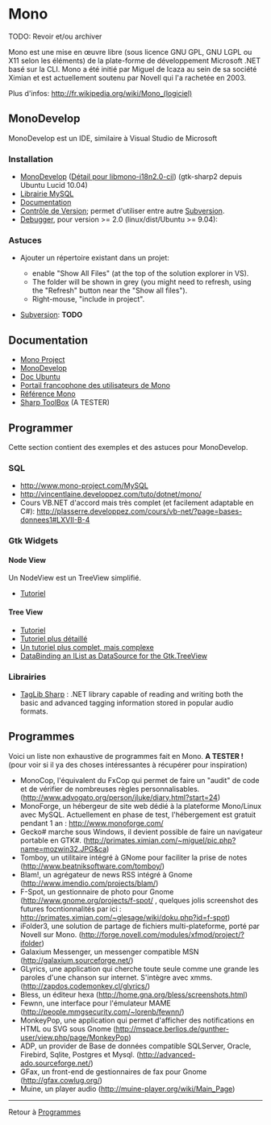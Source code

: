 # Mono

TODO: Revoir et/ou archiver

Mono est une mise en œuvre libre (sous licence GNU GPL, GNU LGPL ou X11
selon les éléments) de la plate-forme de développement Microsoft .NET
basé sur la CLI. Mono a été initié par Miguel de Icaza au sein de sa
société Ximian et est actuellement soutenu par Novell qui l'a rachetée
en 2003.

Plus d'infos: <http://fr.wikipedia.org/wiki/Mono_(logiciel)>

## MonoDevelop

MonoDevelop est un IDE, similaire à Visual Studio de Microsoft

### Installation

- [MonoDevelop](apt://monodevelop,libmono-i18n2.0-cil,gtk-sharp2,mono-gmcs,mono-gac,mono-utils)
  ([Détail pour
  libmono-i18n2.0-cil](http://ubuntuforums.org/showthread.php?t=831409))
  (gtk-sharp2 depuis Ubuntu Lucid 10.04)
- [Librairie MySQL](apt://libmysql-cil-dev)
- [Documentation](apt://monodoc-browser,monodoc-mysql-manual,monodoc-gtk2.0-manual)
- [Contrôle de Version](apt://monodevelop-versioncontrol); permet
  d'utiliser entre autre [Subversion](Subversion).
- [Debugger](apt://monodevelop-debugger-mdb,monodevelop-debugger-gdb),
  pour version \>= 2.0 (linux/dist/Ubuntu \>= 9.04):

### Astuces

- Ajouter un répertoire existant dans un projet:
  - enable "Show All Files" (at the top of the solution explorer in VS).
  - The folder will be shown in grey (you might need to refresh, using
    the "Refresh" button near the "Show all files").
  - Right-mouse, "include in project".

- [Subversion](Subversion): **TODO**

## Documentation

- [Mono Project](http://mono-project.com/)
- [MonoDevelop](http://monodevelop.com)
- [Doc Ubuntu](http://doc.ubuntu-fr.org/monodevelop)
- [Portail francophone des utilisateurs de
  Mono](http://monofrance.tuxfamily.org/)
- [Référence Mono](http://www.go-mono.com/docs/)
- [Sharp ToolBox](http://sharptoolbox.com/) (A TESTER)

## Programmer

Cette section contient des exemples et des astuces pour MonoDevelop.

### SQL

- <http://www.mono-project.com/MySQL>
- <http://vincentlaine.developpez.com/tuto/dotnet/mono/>
- Cours VB.NET d'accord mais très complet (et facilement adaptable en
  C#):
  <http://plasserre.developpez.com/cours/vb-net/?page=bases-donnees1#LXVII-B-4>

### Gtk Widgets

#### Node View

Un NodeView est un TreeView simplifié.

- [Tutoriel](http://www.mono-project.com/GtkSharpNodeViewTutorial)

#### Tree View

- [Tutoriel](http://www.mono-project.com/GtkSharp_TreeView_Tutorial)
- [Tutoriel plus détaillé](http://www.mono-lab.ch/?p=22)
- [Un tutoriel plus complet, mais
  complexe](http://scentric.net/tutorial/treeview-tutorial.html)
- [DataBinding an IList as DataSource for the
  Gtk.TreeView](http://pvanhoof.be/blog/index.php/2006/04/21/databinding-an-ilist-as-datasource-for-the-gtktreeview)

### Librairies

- [TagLib
  Sharp](http://developer.novell.com/wiki/index.php/TagLib_Sharp) : .NET
  library capable of reading and writing both the basic and advanced
  tagging information stored in popular audio formats.

## Programmes

Voici un liste non exhaustive de programmes fait en Mono. **A TESTER !**
(pour voir si il ya des choses intéressantes à récupérer pour
inspiration)

- MonoCop, l'équivalent du FxCop qui permet de faire un "audit" de code
  et de vérifier de nombreuses règles personnalisables.
  (http://www.advogato.org/person/jluke/diary.html?start=24)
- MonoForge, un hébergeur de site web dédié à la plateforme Mono/Linux
  avec MySQL. Actuellement en phase de test, l'hébergement est gratuit
  pendant 1 an : <http://www.monoforge.com/>
- Gecko# marche sous Windows, il devient possible de faire un navigateur
  portable en GTK#.
  (http://primates.ximian.com/~miguel/pic.php?name=mozwin32.JPG&ca)
- Tomboy, un utilitaire intégré à GNome pour faciliter la prise de notes
  (http://www.beatniksoftware.com/tomboy/)
- Blam!, un agrégateur de news RSS intégré à Gnome
  (http://www.imendio.com/projects/blam/)
- F-Spot, un gestionnaire de photo pour Gnome
  (http://www.gnome.org/projects/f-spot/ , quelques jolis screenshot des
  futures focntionnalités par ici :
  <http://primates.ximian.com/~glesage/wiki/doku.php?id=f-spot>)
- iFolder3, une solution de partage de fichiers multi-plateforme, porté
  par Novell sur Mono.
  (http://forge.novell.com/modules/xfmod/project/?ifolder)
- Galaxium Messenger, un messenger compatible MSN
  (http://galaxium.sourceforge.net/)
- GLyrics, une application qui cherche toute seule comme une grande les
  paroles d'une chanson sur internet. S'intègre avec xmms.
  (http://zapdos.codemonkey.cl/glyrics/)
- Bless, un éditeur hexa (http://home.gna.org/bless/screenshots.html)
- Fewnn, une interface pour l'émulateur MAME
  (http://people.mmgsecurity.com/~lorenb/fewnn/)
- MonkeyPop, une application qui permet d'afficher des notifications en
  HTML ou SVG sous Gnome
  (http://mspace.berlios.de/gunther-user/view.php/page/MonkeyPop)
- ADP, un provider de Base de données compatible SQLServer, Oracle,
  Firebird, Sqlite, Postgres et Mysql.
  (http://advanced-ado.sourceforge.net/)
- GFax, un front-end de gestionnaires de fax pour Gnome
  (http://gfax.cowlug.org/)
- Muine, un player audio (http://muine-player.org/wiki/Main_Page)

------------------------------------------------------------------------

Retour à [Programmes](Programmes)
